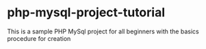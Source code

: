 # php-mysql-project-tutorial
This is a sample PHP MySql project for all beginners with the basics procedure for creation

